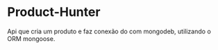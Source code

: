 # Product-Hunter

Api que cria um produto e faz conexão do com mongodeb, utilizando o ORM mongoose.

